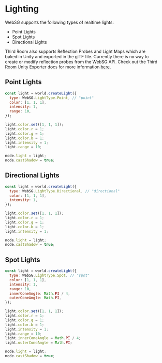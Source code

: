# Lighting

WebSG supports the following types of realtime lights:

- Point Lights
- Spot Lights
- Directional Lights

Third Room also supports Reflection Probes and Light Maps which are baked in Unity and exported in
the glTF file. Currently there is no way to create or modify reflection probes from the WebSG API.
Check out the Third Room Unity Exporter docs for more information [here](../unity/).

## Point Lights

```js
const light = world.createLight({
  type: WebSG.LightType.Point, // "point"
  color: [1, 1, 1],
  intensity: 1,
  range: 10,
});

light.color.set([1, 1, 1]);
light.color.r = 1;
light.color.g = 1;
light.color.b = 1;
light.intensity = 1;
light.range = 10;

node.light = light;
node.castShadow = true;
```

## Directional Lights

```js
const light = world.createLight({
  type: WebSG.LightType.Directional, // "directional"
  color: [1, 1, 1],
  intensity: 1,
});

light.color.set([1, 1, 1]);
light.color.r = 1;
light.color.g = 1;
light.color.b = 1;
light.intensity = 1;

node.light = light;
node.castShadow = true;
```

## Spot Lights

```js
const light = world.createLight({
  type: WebSG.LightType.Spot, // "spot"
  color: [1, 1, 1],
  intensity: 1,
  range: 10,
  innerConeAngle: Math.PI / 4,
  outerConeAngle: Math.PI,
});

light.color.set([1, 1, 1]);
light.color.r = 1;
light.color.g = 1;
light.color.b = 1;
light.intensity = 1;
light.range = 10;
light.innerConeAngle = Math.PI / 4;
light.outerConeAngle = Math.PI;

node.light = light;
node.castShadow = true;
```
